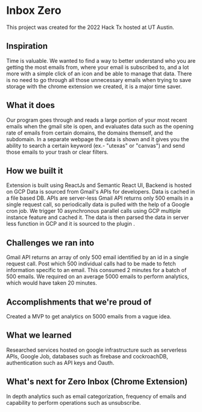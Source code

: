 # Inbox Zero
This project was created for the 2022 Hack Tx hosted at UT Austin. 
## Inspiration

Time is valuable. We wanted to find a way to better understand who you are getting the most emails from, where your email is subscribed to, and a lot more with a simple click of an icon and be able to manage that data. There is no need to go through all those unnecessary emails when trying to save storage with the chrome extension we created, it is a major time saver.

## What it does

Our program goes through and reads a large portion of your most recent emails when the gmail site is open, and evaluates data such as the opening rate of emails from certain domains, the domains themself, and the subdomain. In a separate webpage the data is shown and it gives you the ability to search a certain keyword (ex.- "utexas" or "canvas") and send those emails to your trash or clear filters.

## How we built it

Extension is built using ReactJs and Semantic React UI,
Backend is hosted on GCP
Data is sourced from Gmail's APIs for developers.
Data is cached in a file based DB.
APIs are server-less
Gmail API returns only 500 emails in a single request call, so periodically data is pulled with the help of a Google cron job. We trigger 10 asynchronous parallel calls using GCP multiple instance feature and cached it. The data is then parsed the data in server less function in GCP and it is sourced to the plugin .

## Challenges we ran into

Gmail API returns an array of only 500 email identified by an id in a single request call. Post which 500 individual calls had to be made to fetch information specific to an email. This consumed 2 minutes for a batch of 500 emails. We required on an average 5000 emails to perform analytics, which would have taken 20 minutes.

## Accomplishments that we're proud of

Created a MVP to get analytics on 5000 emails from a vague idea.

## What we learned

Researched services hosted on google infrastructure such as serverless APIs, Google Job, databases such as firebase and cockroachDB, authentication such as API keys and Oauth.

## What's next for Zero Inbox (Chrome Extension)

In depth analytics such as email categorization, frequency of emails and capability to perform operations such as unsubscribe.

